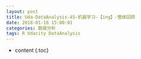 ```yaml
---
layout: post
title: Uda-DataAnalysis-45-机器学习-【ing】-整体回顾
date: 2018-01-16 15:00:01
categories: 数据分析
tags: R Udacity DataAnalysis 
---
```

* content
{:toc}

